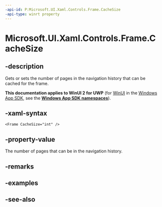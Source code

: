 ```yaml
---
-api-id: P:Microsoft.UI.Xaml.Controls.Frame.CacheSize
-api-type: winrt property
---
```


<!-- Property syntax
public int CacheSize { get;  set; }
-->

# Microsoft.UI.Xaml.Controls.Frame.CacheSize

## -description
Gets or sets the number of pages in the navigation history that can be cached for the frame.

**This documentation applies to WinUI 2 for UWP** (for [WinUI](/windows/apps/winui/winui3/) in the [Windows App SDK](/windows/apps/windows-app-sdk/), see the **[Windows App SDK namespaces](/windows/windows-app-sdk/api/winrt/)**).

## -xaml-syntax
```xaml
<Frame CacheSize="int" />
```


## -property-value
The number of pages that can be in the navigation history.

## -remarks

## -examples

## -see-also
